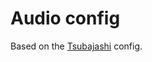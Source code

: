 # Audio config

Based on the [Tsubajashi](https://github.com/Tsubajashi/mpv-settings/blob/master/mpv_linux.conf) config.
